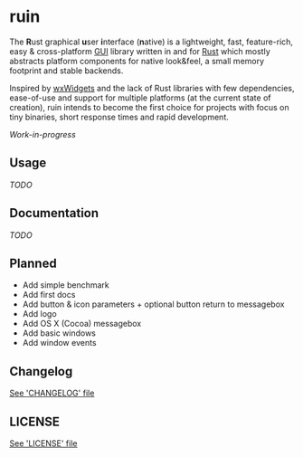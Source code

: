 ruin
====
The **R**ust graphical **u**ser **i**nterface (**n**ative) is a lightweight, fast, feature-rich, easy & cross-platform [GUI](https://en.wikipedia.org/wiki/Graphical_user_interface) library written in and for [Rust](https://www.rust-lang.org) which mostly abstracts platform components for native look&feel, a small memory footprint and stable backends.

Inspired by [wxWidgets](https://www.wxwidgets.org/) and the lack of Rust libraries with few dependencies, ease-of-use and support for multiple platforms (at the current state of creation), ruin intends to become the first choice for projects with focus on tiny binaries, short response times and rapid development.

*Work-in-progress*

Usage
--------
*TODO*

Documentation
-------------
*TODO*

Planned
-------
- Add simple benchmark
- Add first docs
- Add button & icon parameters + optional button return to messagebox
- Add logo
- Add OS X (Cocoa) messagebox
- Add basic windows
- Add window events

Changelog
---------
[See 'CHANGELOG' file](CHANGELOG.txt)

LICENSE
-------
[See 'LICENSE' file](LICENSE.txt)